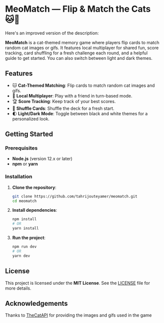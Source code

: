 # MeoMatch — Flip & Match the Cats 🐱🎴

Here's an improved version of the description:

**MeoMatch** is a cat-themed memory game where players flip cards to match random cat images or gifs. It features local multiplayer for shared fun, score tracking, card shuffling for a fresh challenge each round, and a helpful guide to get started. You can also switch between light and dark themes.

## Features
- 🐱 **Cat-Themed Matching**: Flip cards to match random cat images and gifs.
- 👥 **Local Multiplayer**: Play with a friend in turn-based mode.
- 🏆 **Score Tracking**: Keep track of your best scores.
- 🔄 **Shuffle Cards**: Shuffle the deck for a fresh start.
- 🌓 **Light/Dark Mode**: Toggle between black and white themes for a personalized look.

## Getting Started

### Prerequisites
- **Node.js** (version 12.x or later)
- **npm** or **yarn**

### Installation

1. **Clone the repository**:
    ```bash
    git clone https://github.com/tahrijouteyamer/meomatch.git
    cd meomatch
    ```

2. **Install dependencies**:
    ```bash
    npm install
    # OR
    yarn install
    ```

3. **Run the project**:
    ```bash
    npm run dev
    # OR
    yarn dev
    ```

## License
This project is licensed under the **MIT License**. See the [LICENSE](LICENSE) file for more details.

## Acknowledgements
Thanks to <a href="https://thecatapi.com/" target="_blank" rel="noopener noreferrer">TheCatAPI</a> for providing the images and gifs used in the game
